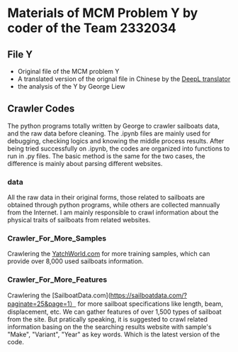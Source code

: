 # Materials of MCM Problem Y by coder of the Team 2332034

## File Y 
* Original file of the MCM problem Y
* A translated version of the orignal file in Chinese by the [DeepL translator](https://www.deepl.com/en/translator)
* the analysis of the Y by George Liew

## Crawler Codes
The python programs totally written by George to crawler sailboats data, and the raw data before cleaning. The .ipynb files are mainly used for debugging, checking logics and knowing the middle process results. After being tried successfully on .ipynb, the codes are organized into functions to run in .py files. The basic method is the same for the two cases, the difference is mainly about parsing different websites.

### data
All the raw data in their original forms, those related to sailboats are obtained through python programs, while others are collected mannually from the Internet. I am mainly responsible to crawl  information about the physical traits of sailboats from related websites.

### Crawler_For_More_Samples
Crawlering the [YatchWorld.com](https://www.yachtworld.com/boats-for-sale/type-sail/) for more training samples, which can provide over 8,000 used sailboats information.

### Crawler_For_More_Features
Crawlering the [SailboatData.com](https://sailboatdata.com/?paginate=25&page=1） for more sailboat specifications like length, beam, displacement, etc. We can gather features of over 1,500 types of sailboat from the site. But pratically speaking, it is suggested to crawl related information basing on the the searching results website with sample's "Make", "Variant", "Year" as key words. Which is the latest version of the code.

